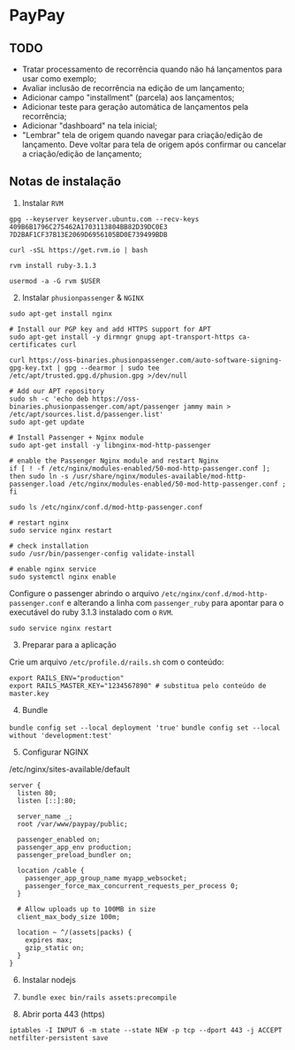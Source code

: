 # PayPay

## TODO

- Tratar processamento de recorrência quando não há lançamentos para usar como exemplo;
- Avaliar inclusão de recorrência na edição de um lançamento;
- Adicionar campo "installment" (parcela) aos lançamentos;
- Adicionar teste para geração automática de lançamentos pela recorrência;
- Adicionar "dashboard" na tela inicial;
- "Lembrar" tela de origem quando navegar para criação/edição de lançamento. Deve voltar para tela de origem após confirmar ou cancelar a criação/edição de lançamento;

## Notas de instalação

1. Instalar `RVM`

```
gpg --keyserver keyserver.ubuntu.com --recv-keys 409B6B1796C275462A1703113804BB82D39DC0E3 7D2BAF1CF37B13E2069D6956105BD0E739499BDB

curl -sSL https://get.rvm.io | bash

rvm install ruby-3.1.3

usermod -a -G rvm $USER
```

2. Instalar `phusionpassenger` & `NGINX`

```
sudo apt-get install nginx

# Install our PGP key and add HTTPS support for APT
sudo apt-get install -y dirmngr gnupg apt-transport-https ca-certificates curl

curl https://oss-binaries.phusionpassenger.com/auto-software-signing-gpg-key.txt | gpg --dearmor | sudo tee /etc/apt/trusted.gpg.d/phusion.gpg >/dev/null

# Add our APT repository
sudo sh -c 'echo deb https://oss-binaries.phusionpassenger.com/apt/passenger jammy main > /etc/apt/sources.list.d/passenger.list'
sudo apt-get update

# Install Passenger + Nginx module
sudo apt-get install -y libnginx-mod-http-passenger

# enable the Passenger Nginx module and restart Nginx
if [ ! -f /etc/nginx/modules-enabled/50-mod-http-passenger.conf ]; then sudo ln -s /usr/share/nginx/modules-available/mod-http-passenger.load /etc/nginx/modules-enabled/50-mod-http-passenger.conf ; fi

sudo ls /etc/nginx/conf.d/mod-http-passenger.conf

# restart nginx
sudo service nginx restart

# check installation
sudo /usr/bin/passenger-config validate-install

# enable nginx service
sudo systemctl nginx enable
```

Configure o passenger abrindo o arquivo `/etc/nginx/conf.d/mod-http-passenger.conf` e
alterando a linha com `passenger_ruby` para apontar para o executável do ruby 3.1.3 instalado com o `RVM`.

`sudo service nginx restart`

3. Preparar para a aplicação

Crie um arquivo `/etc/profile.d/rails.sh` com o conteúdo:

```
export RAILS_ENV="production"
export RAILS_MASTER_KEY="1234567890" # substitua pelo conteúdo de master.key
```

4. Bundle

`bundle config set --local deployment 'true'`
`bundle config set --local without 'development:test'`

5. Configurar NGINX

/etc/nginx/sites-available/default

```
server {
  listen 80;
  listen [::]:80;

  server_name _;
  root /var/www/paypay/public;

  passenger_enabled on;
  passenger_app_env production;
  passenger_preload_bundler on;

  location /cable {
    passenger_app_group_name myapp_websocket;
    passenger_force_max_concurrent_requests_per_process 0;
  }

  # Allow uploads up to 100MB in size
  client_max_body_size 100m;

  location ~ ^/(assets|packs) {
    expires max;
    gzip_static on;
  }
}
```

6. Instalar nodejs

7. `bundle exec bin/rails assets:precompile`

8. Abrir porta 443 (https)

```
iptables -I INPUT 6 -m state --state NEW -p tcp --dport 443 -j ACCEPT
netfilter-persistent save
```

